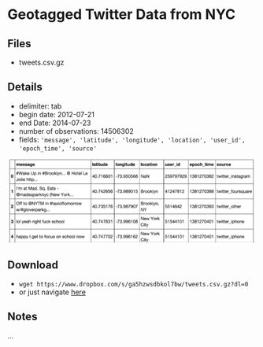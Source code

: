 # Geotagged Twitter Data from NYC

## Files
* tweets.csv.gz

## Details
* delimiter: tab
* begin date: 2012-07-21
* end Date: 2014-07-23
* number of observations: 14506302
* fields: `'message', 'latitude', 'longitude', 'location', 'user_id', 'epoch_time', 'source'`

![some example rows:](https://raw.githubusercontent.com/dflatow/Data/master/geo_twitter/example_rows.png)

 
## Download
* `wget https://www.dropbox.com/s/ga5hzwsdbkol7bw/tweets.csv.gz?dl=0`
* or just navigate [here](https://www.dropbox.com/s/ga5hzwsdbkol7bw/tweets.csv.gz?dl=0)


## Notes
...
